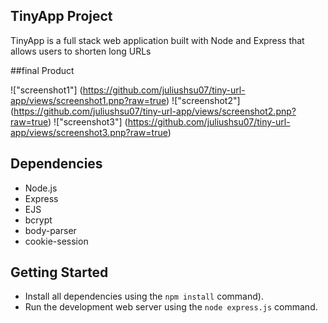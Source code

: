 ## TinyApp Project
TinyApp is a full stack web application built with Node and Express that allows users to shorten long URLs

##final Product

!["screenshot1"] (https://github.com/juliushsu07/tiny-url-app/views/screenshot1.pnp?raw=true)
!["screenshot2"] (https://github.com/juliushsu07/tiny-url-app/views/screenshot2.pnp?raw=true)
!["screenshot3"] (https://github.com/juliushsu07/tiny-url-app/views/screenshot3.pnp?raw=true)

## Dependencies

- Node.js
- Express
- EJS
- bcrypt
- body-parser
- cookie-session

## Getting Started
- Install all dependencies using the `npm install` command).
- Run the development web server using the `node express.js` command.
